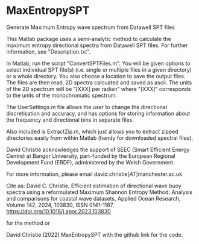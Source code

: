 # MaxEntropySPT
Generate Maximum Entropy wave spectrum from Datawell SPT files

This Matlab package uses a semi-analytic method to calculate the maximum entropy directional spectra from Datawell SPT files.  For further information, see "Description.txt".

In Matlab, run the script "ConvertSPTFiles.m".  You will be given options to select individual SPT file(s) (i.e. single or multiple files in a given directory) or a whole directory.  You also choose a location to save the output files.  The files are then read, 2D spectra calcuated and saved as ascii.  The units of the 2D spectrum will be "[XXX] per radian" where "[XXX]" corresponds to the units of the monochromatic spectrum.

The UserSettings.m file allows the user to change the directional discretisation and accuracy, and has options for storing information about the frequency and directional bins in separate files.

Also included is ExtractZip.m, which just allows you to extract zipped directories easily from within Matlab (handy for downloaded spectral files).  

David Christie acknowledges the support of SEEC (Smart Efficient Energy Centre) at Bangor University, part-funded by the European Regional Development Fund (ERDF), administered by the Welsh Government.

For more information, please email david.christie[*AT*]manchester.ac.uk

Cite as:
David C. Christie,
Efficient estimation of directional wave buoy spectra using a reformulated Maximum Shannon Entropy Method: Analysis and comparisons for coastal wave datasets,
Applied Ocean Research,
Volume 142,
2024,
103830,
ISSN 0141-1187,
https://doi.org/10.1016/j.apor.2023.103830

for the method or 

David Christie (2022) MaxEntropySPT 
with the github link for the code.
